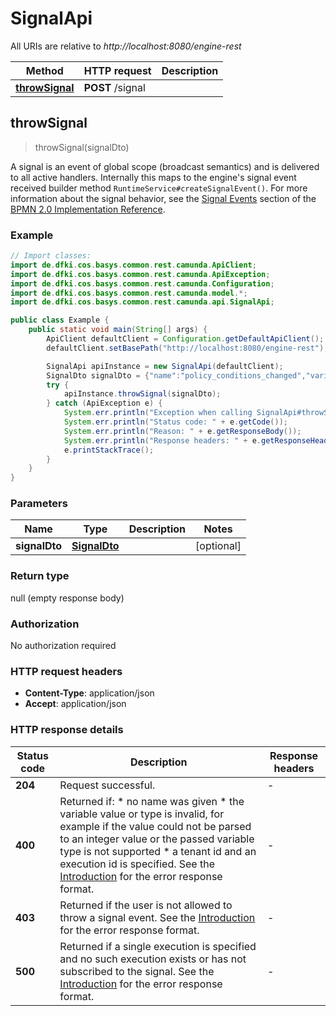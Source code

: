 # SignalApi

All URIs are relative to *http://localhost:8080/engine-rest*

Method | HTTP request | Description
------------- | ------------- | -------------
[**throwSignal**](SignalApi.md#throwSignal) | **POST** /signal | 



## throwSignal

> throwSignal(signalDto)



A signal is an event of global scope (broadcast semantics) and is delivered to all
active handlers. Internally this maps to the engine's signal event received builder
method `RuntimeService#createSignalEvent()`. For more information about the signal
behavior, see the [Signal Events](https://docs.camunda.org/manual/7.14/reference/bpmn20/events/signal-events/)
section of the [BPMN 2.0 Implementation Reference](https://docs.camunda.org/manual/7.14/reference/bpmn20/).

### Example

```java
// Import classes:
import de.dfki.cos.basys.common.rest.camunda.ApiClient;
import de.dfki.cos.basys.common.rest.camunda.ApiException;
import de.dfki.cos.basys.common.rest.camunda.Configuration;
import de.dfki.cos.basys.common.rest.camunda.model.*;
import de.dfki.cos.basys.common.rest.camunda.api.SignalApi;

public class Example {
    public static void main(String[] args) {
        ApiClient defaultClient = Configuration.getDefaultApiClient();
        defaultClient.setBasePath("http://localhost:8080/engine-rest");

        SignalApi apiInstance = new SignalApi(defaultClient);
        SignalDto signalDto = {"name":"policy_conditions_changed","variables":{"newTimePeriodInMonth":{"value":24}}}; // SignalDto | 
        try {
            apiInstance.throwSignal(signalDto);
        } catch (ApiException e) {
            System.err.println("Exception when calling SignalApi#throwSignal");
            System.err.println("Status code: " + e.getCode());
            System.err.println("Reason: " + e.getResponseBody());
            System.err.println("Response headers: " + e.getResponseHeaders());
            e.printStackTrace();
        }
    }
}
```

### Parameters


Name | Type | Description  | Notes
------------- | ------------- | ------------- | -------------
 **signalDto** | [**SignalDto**](SignalDto.md)|  | [optional]

### Return type

null (empty response body)

### Authorization

No authorization required

### HTTP request headers

- **Content-Type**: application/json
- **Accept**: application/json

### HTTP response details
| Status code | Description | Response headers |
|-------------|-------------|------------------|
| **204** | Request successful. |  -  |
| **400** | Returned if:  * no name was given * the variable value or type is invalid, for example if the value could not be parsed to an integer value or the passed variable type is not supported * a tenant id and an execution id is specified.  See the [Introduction](https://docs.camunda.org/manual/7.14/reference/rest/overview/#error-handling) for the error response format. |  -  |
| **403** | Returned if the user is not allowed to throw a signal event.  See the [Introduction](https://docs.camunda.org/manual/7.14/reference/rest/overview/#error-handling) for the error response format. |  -  |
| **500** | Returned if a single execution is specified and no such execution exists or has not subscribed to the signal.  See the [Introduction](https://docs.camunda.org/manual/7.14/reference/rest/overview/#error-handling) for the error response format. |  -  |

